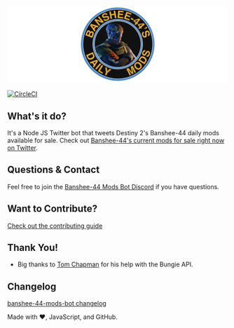 ![logo](./media/github-readme-banner.png)

[![CircleCI](https://circleci.com/gh/cujarrett/banshee-44-mods-bot/tree/master.svg?style=svg)](https://circleci.com/gh/cujarrett/banshee-44-mods-bot/tree/master)

## What's it do?
It's a Node JS Twitter bot that tweets Destiny 2's Banshee-44 daily mods available for sale. Check
out [Banshee-44's current mods for sale right now on Twitter](https://twitter.com/banshee44mods).

## Questions & Contact
Feel free to join the [Banshee-44 Mods Bot Discord](https://discord.gg/jAA5U52) if you have questions.

## Want to Contribute?
[Check out the contributing guide](CONTRIBUTING.md)

## Thank You!
- Big thanks to [Tom Chapman](https://github.com/justrealmilk) for his help with the Bungie API.

## Changelog
[banshee-44-mods-bot changelog](CHANGELOG.md)

Made with :heart:, JavaScript, and GitHub.
